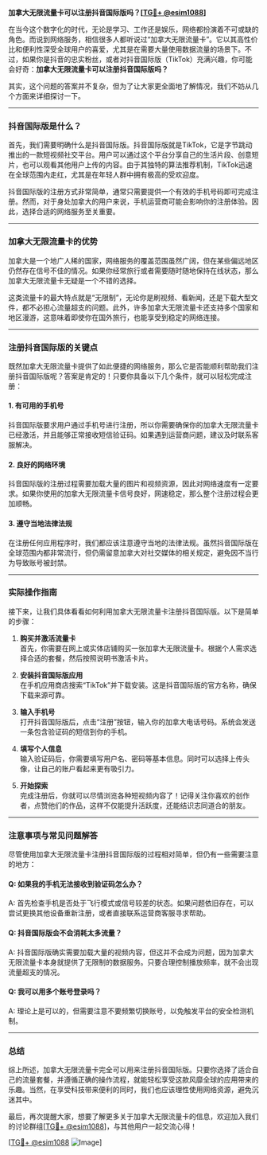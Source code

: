 **加拿大无限流量卡可以注册抖音国际版吗？[[TG💪+ @esim1088](https://t.me/s/esim1088)]**

在当今这个数字化的时代，无论是学习、工作还是娱乐，网络都扮演着不可或缺的角色。而说到网络服务，相信很多人都听说过“加拿大无限流量卡”。它以其高性价比和便利性深受全球用户的喜爱，尤其是在需要大量使用数据流量的场景下。不过，如果你是抖音的忠实粉丝，或者对抖音国际版（TikTok）充满兴趣，你可能会好奇：**加拿大无限流量卡可以注册抖音国际版吗？**

其实，这个问题的答案并不复杂，但为了让大家更全面地了解情况，我们不妨从几个方面来详细探讨一下。

---

### 抖音国际版是什么？

首先，我们需要明确什么是抖音国际版。抖音国际版就是TikTok，它是字节跳动推出的一款短视频社交平台。用户可以通过这个平台分享自己的生活片段、创意短片，也可以观看其他用户上传的内容。由于其独特的算法推荐机制，TikTok迅速在全球范围内走红，尤其是在年轻人群中拥有极高的受欢迎度。

抖音国际版的注册方式非常简单，通常只需要提供一个有效的手机号码即可完成注册。然而，对于身处加拿大的用户来说，手机运营商可能会影响你的注册体验。因此，选择合适的网络服务至关重要。

---

### 加拿大无限流量卡的优势

加拿大是一个地广人稀的国家，网络服务的覆盖范围虽然广阔，但在某些偏远地区仍然存在信号不佳的情况。如果你经常旅行或者需要随时随地保持在线状态，那么加拿大无限流量卡无疑是一个不错的选择。

这类流量卡的最大特点就是“无限制”，无论你是刷视频、看新闻，还是下载大型文件，都不必担心流量超支的问题。此外，许多加拿大无限流量卡还支持多个国家和地区漫游，这意味着即使你在国外旅行，也能享受到稳定的网络连接。

---

### 注册抖音国际版的关键点

既然加拿大无限流量卡提供了如此便捷的网络服务，那么它是否能顺利帮助我们注册抖音国际版呢？答案是肯定的！只要你具备以下几个条件，就可以轻松完成注册：

#### 1. **有可用的手机号**
   抖音国际版要求用户通过手机号进行注册，所以你需要确保你的加拿大无限流量卡已经激活，并且能够正常接收短信验证码。如果遇到运营商问题，建议及时联系客服解决。

#### 2. **良好的网络环境**
   抖音国际版的注册过程需要加载大量的图片和视频资源，因此对网络速度有一定要求。如果你使用的加拿大无限流量卡信号良好，网速稳定，那么整个注册过程会更加顺畅。

#### 3. **遵守当地法律法规**
   在注册任何应用程序时，我们都应该注意遵守当地的法律法规。虽然抖音国际版在全球范围内都非常流行，但仍需留意加拿大对社交媒体的相关规定，避免因不当行为导致账号被封禁。

---

### 实际操作指南

接下来，让我们具体看看如何利用加拿大无限流量卡注册抖音国际版。以下是简单的步骤：

1. **购买并激活流量卡**  
   首先，你需要在网上或实体店铺购买一张加拿大无限流量卡。根据个人需求选择合适的套餐，然后按照说明书激活卡片。

2. **安装抖音国际版应用**  
   在手机应用商店搜索“TikTok”并下载安装。这是抖音国际版的官方名称，确保下载来源可靠。

3. **输入手机号**  
   打开抖音国际版后，点击“注册”按钮，输入你的加拿大电话号码。系统会发送一条包含验证码的短信到你的手机。

4. **填写个人信息**  
   输入验证码后，你需要填写用户名、密码等基本信息。同时可以选择上传头像，让自己的账户看起来更有吸引力。

5. **开始探索**  
   完成注册后，你就可以尽情浏览各种短视频内容了！记得关注你喜欢的创作者，点赞他们的作品，这样不仅能提升活跃度，还能结识志同道合的朋友。

---

### 注意事项与常见问题解答

尽管使用加拿大无限流量卡注册抖音国际版的过程相对简单，但仍有一些需要注意的地方：

#### Q: 如果我的手机无法接收到验证码怎么办？
A: 首先检查手机是否处于飞行模式或信号较差的状态。如果问题依旧存在，可以尝试更换其他设备重新注册，或者直接联系运营商客服寻求帮助。

#### Q: 抖音国际版会不会消耗太多流量？
A: 抖音国际版确实需要加载大量的视频内容，但这并不会成为问题，因为加拿大无限流量卡本身就提供了无限制的数据服务。只要合理控制播放频率，就不会出现流量超支的情况。

#### Q: 我可以用多个账号登录吗？
A: 理论上是可以的，但需要注意不要频繁切换账号，以免触发平台的安全检测机制。

---

### 总结

综上所述，加拿大无限流量卡完全可以用来注册抖音国际版。只要你选择了适合自己的流量套餐，并遵循正确的操作流程，就能轻松享受这款风靡全球的应用带来的乐趣。当然，在享受科技带来便利的同时，我们也应该理性使用网络资源，避免沉迷其中。

最后，再次提醒大家，想要了解更多关于加拿大无限流量卡的信息，欢迎加入我们的讨论群组[[TG💪+ @esim1088](https://t.me/s/esim1088)]，与其他用户一起交流心得！

[[TG💪+ @esim1088](https://t.me/s/esim1088) ![Image](https://i.postimg.cc/4NQfJmqS/Snipaste-2025-05-13-00-14-12.png)]